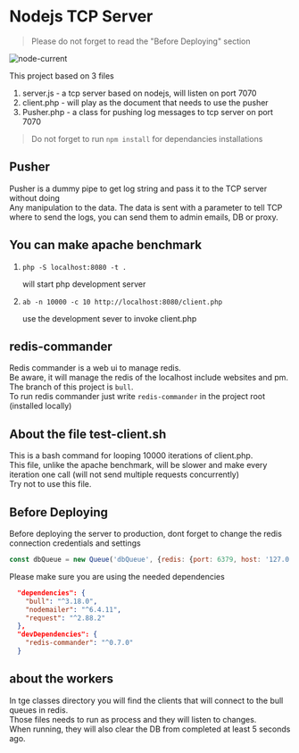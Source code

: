 # Nodejs TCP Server
> Please do not forget to read the "Before Deploying" section

![node-current](https://img.shields.io/node/v/bull)

This project based on 3 files
1. server.js - a tcp server based on nodejs, will listen on port 7070
2. client.php - will play as the document that needs to use the pusher
3. Pusher.php - a class for pushing log messages to tcp server on port 7070

> Do not forget to run `npm install` for dependancies installations

## Pusher
Pusher is a dummy pipe to get log string and pass it to the TCP server without doing<br>
Any manipulation to the data. 
The data is sent with a parameter to tell TCP where to send the logs, you can send them to admin emails, DB or proxy.

## You can make apache benchmark
1. ```shell script
   php -S localhost:8080 -t .
    ``` 
    will start php development server
2. ```shell script 
   ab -n 10000 -c 10 http://localhost:8080/client.php
   ```
    use the development sever to invoke client.php

## redis-commander
Redis commander is a web ui to manage redis.<br>
Be aware, it will manage the redis of the localhost include websites and pm.<br>
The branch of this project is `bull`.<br>
To run redis commander just write `redis-commander` in the project root (installed locally)

## About the file test-client.sh
This is a bash command for looping 10000 iterations of client.php.<br>
This file, unlike the apache benchmark, will be slower and make every iteration one call (will not send multiple requests concurrently)<br>
Try not to use this file.

## Before Deploying
Before deploying the server to production, dont forget to change the redis connection credentials and settings
```javascript
const dbQueue = new Queue('dbQueue', {redis: {port: 6379, host: '127.0.0.1', password: ''}});
```

Please make sure you are using the needed dependencies
```json
  "dependencies": {
    "bull": "^3.18.0",
    "nodemailer": "^6.4.11",
    "request": "^2.88.2"
  },
  "devDependencies": {
    "redis-commander": "^0.7.0"
  }
```

## about the workers
In tge classes directory you will find the clients that will connect to the bull queues in redis.<br>
Those files needs to run as process and they will listen to changes.<br>
When running, they will also clear the DB from completed at least 5 seconds ago.